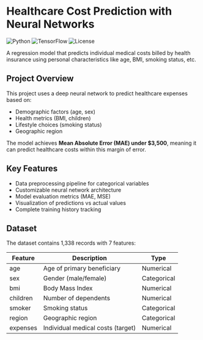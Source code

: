 # Healthcare Cost Prediction with Neural Networks

![Python](https://img.shields.io/badge/Python-3.8%2B-blue)
![TensorFlow](https://img.shields.io/badge/TensorFlow-2.x-orange)
![License](https://img.shields.io/badge/License-MIT-green)

A regression model that predicts individual medical costs billed by health insurance using personal characteristics like age, BMI, smoking status, etc.

## Project Overview

This project uses a deep neural network to predict healthcare expenses based on:
- Demographic factors (age, sex)
- Health metrics (BMI, children)
- Lifestyle choices (smoking status)
- Geographic region

The model achieves **Mean Absolute Error (MAE) under $3,500**, meaning it can predict healthcare costs within this margin of error.

## Key Features

- Data preprocessing pipeline for categorical variables
- Customizable neural network architecture
- Model evaluation metrics (MAE, MSE)
- Visualization of predictions vs actual values
- Complete training history tracking

## Dataset

The dataset contains 1,338 records with 7 features:

| Feature    | Description                     | Type        |
|------------|---------------------------------|-------------|
| age        | Age of primary beneficiary      | Numerical   |
| sex        | Gender (male/female)            | Categorical |
| bmi        | Body Mass Index                | Numerical   |
| children   | Number of dependents           | Numerical   |
| smoker     | Smoking status                 | Categorical |
| region     | Geographic region              | Categorical |
| expenses   | Individual medical costs (target) | Numerical   |
